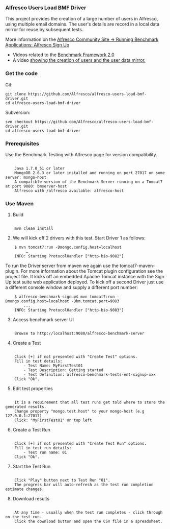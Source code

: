 ###  Alfresco Users Load BMF Driver

This project provides the creation of a large number of users in Alfresco, using multiple email domains.
The user's details are record  in a local data mirror for reuse by subsequent tests.

More information on the <a href="https://community.alfresco.com/docs/DOC-6246">Alfresco Community Site -> Running Benchmark Applications: Alfresco Sign Up</a>
* Videos related to the <a href="https://www.youtube.com/watch?v=CXFH_1lFvsk&list=PLktNOqTikHe_Uy6UNIic0U_ga44XK0voi">Benchmark Framework 2.0</a>
* A video <a href="https://www.youtube.com/watch?v=gQjIYGU5-Kc&index=5&list=PLktNOqTikHe_Uy6UNIic0U_ga44XK0voi"> showing the creation of users and the user data mirror.</a>

### Get the code

Git:

    git clone https://github.com/Alfresco/alfresco-users-load-bmf-driver.git
    cd alfresco-users-load-bmf-driver

Subversion:

    svn checkout https://github.com/Alfresco/alfresco-users-load-bmf-driver.git
    cd alfresco-users-load-bmf-driver

### Prerequisites

Use the Benchmark Testing with Alfresco page for version compatibility.
<pre><code>
    Java 1.7.0_51 or later
    MongoDB 2.6.3 or later installed and running on port 27017 on some server: mongo-host
    A compatible version of the Benchmark Server running on a Tomcat7 at port 9080: bmserver-host
    Alfresco with /alfresco available: alfresco-host
</code></pre>
### Use Maven

1. Build
<pre><code>
    mvn clean install
</code></pre>
2. We will kick off 2 drivers with this test. Start Driver 1 as follows:

```
    $ mvn tomcat7:run -Dmongo.config.host=localhost
         …
    INFO: Starting ProtocolHandler ["http-bio-9082"]
```

To run the Driver server from maven we again use the tomcat7-maven-plugin. For more information about the Tomcat plugin configuration see the project file. It kicks off an embedded Apache Tomcat instance with the Sign Up test suite web application deployed. To kick off a second Driver just use a different console window and supply a different port number:
```
    $ alfresco-benchmark-signup$ mvn tomcat7:run -Dmongo.config.host=localhost -Dbm.tomcat.port=9083
        ...
    INFO: Starting ProtocolHandler ["http-bio-9083"]
```

3. Access benchmark server UI
<pre><code>
    Browse to http://localhost:9080/alfresco-benchmark-server
</code></pre>
4. Create a Test

<pre><code>
    Click [+] if not presented with "Create Test" options.  
    Fill in test details:   
        - Test Name: MyFirstTest01  
        - Test Description: Getting started 
        - Test Definition: alfresco-benchmark-tests-ent-signup-xxx
    Click "Ok".
</code></pre>
5. Edit test properties
<pre><code>
    It is a requirement that all test runs get told where to store the generated results.   
    Change property "mongo.test.host" to your mongo-host (e.g 127.0.0.1:27017)
    Click: "MyFirstTest01" on top left
</code></pre>
6. Create a Test Run
<pre><code>
    Click [+] if not presented with "Create Test Run" options.  
    Fill in test run details:   
        - Test run name: 01     
    Click "Ok".
</code></pre>
7. Start the Test Run
<pre><code>
    Click "Play" button next to Test Run "01".  
    The progress bar will auto-refresh as the test run completion estimate changes.
</code></pre>
8. Download results
<pre><code>
    At any time - usually when the test run completes - click through on the test run.  
    Click the download button and open the CSV file in a spreadsheet.
</code></pre>
